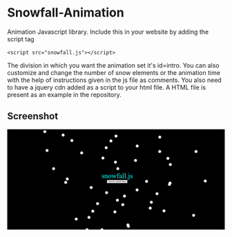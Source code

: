 # Snowfall-Animation
Animation Javascript library.
Include this in your website by adding the script tag 

    <script src="snowfall.js"></script>
    
The division in which you want the animation set it's id=intro.
You can also customize and change the number of snow elements or the animation time with the help of instructions given in the js file as comments.
You also need to have a jquery cdn added as a script to your html file.
A HTML file is present as an example in the repository.

## Screenshot

![Screenshot](Screenshot-(10).png)
